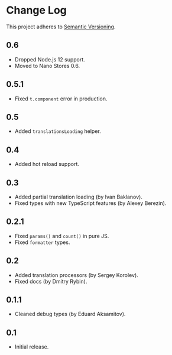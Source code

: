 # Change Log
This project adheres to [Semantic Versioning](http://semver.org/).

## 0.6
* Dropped Node.js 12 support.
* Moved to Nano Stores 0.6.

## 0.5.1
* Fixed `t.component` error in production.

## 0.5
* Added `translationsLoading` helper.

## 0.4
* Added hot reload support.

## 0.3
* Added partial translation loading (by Ivan Baklanov).
* Fixed types with new TypeScript features (by Alexey Berezin).

## 0.2.1
* Fixed `params()` and `count()` in pure JS.
* Fixed `formatter` types.

## 0.2
* Added translation processors (by Sergey Korolev).
* Fixed docs (by Dmitry Rybin).

## 0.1.1
* Cleaned debug types (by Eduard Aksamitov).

## 0.1
* Initial release.
